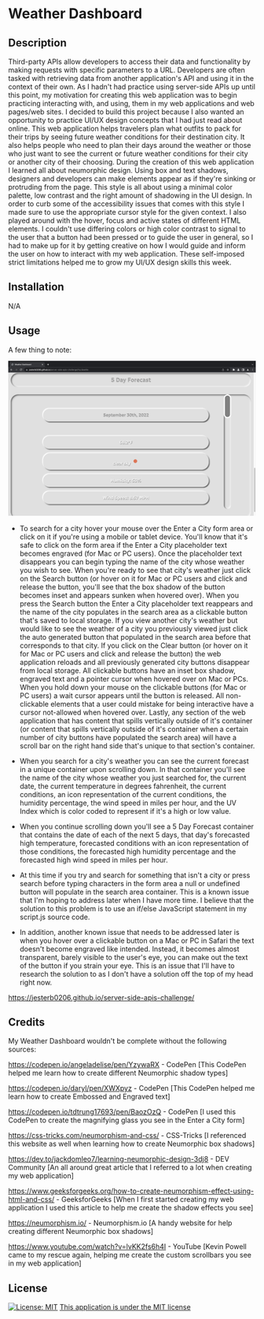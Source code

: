 # Weather Dashboard 

## Description

Third-party APIs allow developers to access their data and functionality by making requests with specific parameters to a URL. Developers are often tasked with retrieving data from another application's API and using it in the context of their own. As I hadn't had practice using server-side APIs up until this point, my motivation for creating this web application was to begin practicing interacting with, and using, them in my web applications and web pages/web sites. I decided to build this project because I also wanted an opportunity to practice UI/UX design concepts that I had just read about online. This web application helps travelers plan what outfits to pack for their trips by seeing future weather conditions for their destination city. It also helps people who need to plan their days around the weather or those who just want to see the current or future weather conditions for their city or another city of their choosing. During the creation of this web application I learned all about neumorphic design. Using box and text shadows, designers and developers can make elements appear as if they're sinking or protruding from the page. This style is all about using a minimal color palette, low contrast and the right amount of shadowing in the UI design. In order to curb some of the accessibility issues that comes with this style I made sure to use the appropriate cursor style for the given context. I also played around with the hover, focus and active states of different HTML elements. I couldn't use differing colors or high color contrast to signal to the user that a button had been pressed or to guide the user in general, so I had to make up for it by getting creative on how I would guide and inform the user on how to interact with my web application. These self-imposed strict limitations helped me to grow my UI/UX design skills this week.

## Installation

N/A

## Usage

A few thing to note: 

![Weather Dashboard Screenshot](assets/images/weather-dashboard-screenshot.png)

- To search for a city hover your mouse over the Enter a City form area or click on it if you're using a mobile or tablet device. You'll know that it's safe to click on the form area if the Enter a City placeholder text becomes engraved (for Mac or PC users). Once the placeholder text disappears you can begin typing the name of the city whose weather you wish to see. When you're ready to see that city's weather just click on the Search button (or hover on it for Mac or PC users and click and release the button, you'll see that the box shadow of the button becomes inset and appears sunken when hovered over). When you press the Search button the Enter a City placeholder text reappears and the name of the city populates in the search area as a clickable button that's saved to local storage. If you view another city's weather but would like to see the weather of a city you previously viewed just click the auto generated button that populated in the search area before that corresponds to that city. If you click on the Clear button (or hover on it for Mac or PC users and click and release the button) the web application reloads and all previously generated city buttons disappear from local storage. All clickable buttons have an inset box shadow, engraved text and a pointer cursor when hovered over on Mac or PCs. When you hold down your mouse on the clickable buttons (for Mac or PC users) a wait cursor appears until the button is released. All non-clickable elements that a user could mistake for being interactive have a cursor not-allowed when hovered over. Lastly, any section of the web application that has content that spills vertically outside of it's container (or content that spills vertically outside of it's container when a certain number of city buttons have populated the search area) will have a scroll bar on the right hand side that's unique to that section's container.

- When you search for a city's weather you can see the current forecast in a unique container upon scrolling down. In that container you'll see the name of the city whose weather you just searched for, the current date, the current temperature in degrees fahrenheit, the current conditions, an icon representation of the current conditions, the humidity percentage, the wind speed in miles per hour, and the UV Index which is color coded to represent if it's a high or low value.

- When you continue scrolling down you'll see a 5 Day Forecast container that contains the date of each of the next 5 days, that day's forecasted high temperature, forecasted conditions with an icon representation of those conditions, the forecasted high humidity percentage and the forecasted high wind speed in miles per hour. 

- At this time if you try and search for something that isn't a city or press search before typing characters in the form area a null or undefined button will populate in the search area container. This is a known issue that I'm hoping to address later when I have more time. I believe that the solution to this problem is to use an if/else JavaScript statement in my script.js source code.

- In addition, another known issue that needs to be addressed later is when you hover over a clickable button on a Mac or PC in Safari the text doesn't become engraved like intended. Instead, it becomes almost transparent, barely visible to the user's eye, you can make out the text of the button if you strain your eye. This is an issue that I'll have to research the solution to as I don't have a solution off the top of my head right now. 

https://jesterb0206.github.io/server-side-apis-challenge/

## Credits

My Weather Dashboard wouldn't be complete without the following sources:

https://codepen.io/angeladelise/pen/YzywaRX - CodePen [This CodePen helped me learn how to create different Neumorphic shadow types]

https://codepen.io/daryl/pen/XWXpyz - CodePen [This CodePen helped me learn how to create Embossed and Engraved text]

https://codepen.io/tdtrung17693/pen/BaozOzQ - CodePen [I used this CodePen to create the magnifying glass you see in the Enter a City form]

https://css-tricks.com/neumorphism-and-css/ - CSS-Tricks [I referenced this website as well when learning how to create Neumorphic box shadows]

https://dev.to/jackdomleo7/learning-neumorphic-design-3dj8 - DEV Community [An all around great article that I referred to a lot when creating my web application]

https://www.geeksforgeeks.org/how-to-create-neumorphism-effect-using-html-and-css/ - GeeksforGeeks [When I first started creating my web application I used this article to help me create the shadow effects you see]

https://neumorphism.io/ - Neumorphism.io [A handy website for help creating different Neumorphic box shadows]

https://www.youtube.com/watch?v=lvKK2fs6h4I - YouTube [Kevin Powell came to my rescue again, helping me create the custom scrollbars you see in my web application]

## License

[![License: MIT](https://img.shields.io/badge/License-MIT-yellow.svg)](https://opensource.org/licenses/MIT)
[This application is under the MIT license](https://opensource.org/licenses/MIT)
